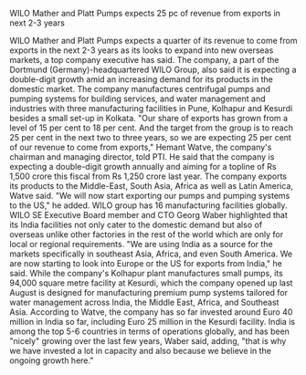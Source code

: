 WILO Mather and Platt Pumps expects 25 pc of revenue from exports in next 2-3 years

WILO Mather and Platt Pumps expects a quarter of its revenue to come from exports in the next 2-3 years as its looks to expand into new overseas markets, a top company executive has said. The company, a part of the Dortmund (Germany)-headquartered WILO Group, also said it is expecting a double-digit growth amid an increasing demand for its products in the domestic market.  The company manufactures centrifugal pumps and pumping systems for building services, and water management and industries with three manufacturing facilities in Pune, Kolhapur and Kesurdi besides a small set-up in Kolkata.  "Our share of exports has grown from a level of 15 per cent to 18 per cent. And the target from the group is to reach 25 per cent in the next two to three years, so we are expecting 25 per cent of our revenue to come from exports," Hemant Watve, the company's chairman and managing director, told PTI.  He said that the company is expecting a double-digit growth annually and aiming for a topline of Rs 1,500 crore this fiscal from Rs 1,250 crore last year.  The company exports its products to the Middle-East, South Asia, Africa as well as Latin America, Watve said.  "We will now start exporting our pumps and pumping systems to the US," he added.  WILO group has 16 manufacturing facilities globally.  WILO SE Executive Board member and CTO Georg Waber highlighted that its India facilities not only cater to the domestic demand but also of overseas unlike other factories in the rest of the world which are only for local or regional requirements.  "We are using India as a source for the markets specifically in southeast Asia, Africa, and even South America. We are now starting to look into Europe or the US for exports from India," he said.  While the company's Kolhapur plant manufactures small pumps, its 94,000 square metre facility at Kesurdi, which the company opened up last August is designed for manufacturing premium pump systems tailored for water management across India, the Middle East, Africa, and Southeast Asia.  According to Watve, the company has so far invested around Euro 40 million in India so far, including Euro 25 million in the Kesurdi facility.  India is among the top 5-6 countries in terms of operations globally, and has been "nicely" growing over the last few years, Waber said, adding, "that is why we have invested a lot in capacity and also because we believe in the ongoing growth here."